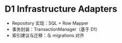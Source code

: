 # D1 Infrastructure Adapters

- Repository 实现：SQL + Row Mapper
- 事务封装：TransactionManager（基于 D1）
- 索引建议与迁移：与 migrations 对齐
